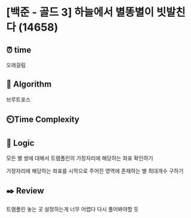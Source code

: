 # [백준 - 골드 3] 하늘에서 별똥별이 빗발친다 (14658)
## ⏰ time
오래걸림

## 📌 Algorithm
브루트포스

## ⏲️Time Complexity

## 📍 Logic
모든 별 쌍에 대해서 트램폴린의 가장자리에 해당하는 좌표 확인하기

가장자리에 해당하는 좌표를 시작으로 주어진 영역에 존재하는 별 최대개수 구하기

## ✒️ Review
트램폴린 놓는 곳 설정하는게 너무 어렵다 다시 풀어봐야할 듯